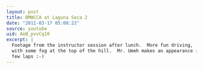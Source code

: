 ```yaml
---
layout: post
title: BMWCCA at Laguna Seca 2
date: "2011-03-17 05:08:22"
source: youtube
uid: AeB_pvvCq10
excerpt: |
  Footage from the instructor session after lunch.  More fun driving,
  with some fog at the top of the hill.  Mr. Umeh makes an appearance in the last
  few laps :-)
---
```

